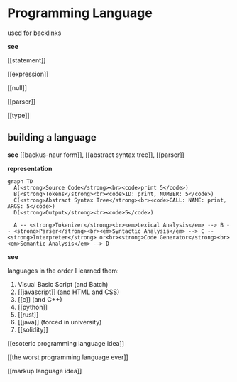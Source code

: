 # Programming Language

used for backlinks

**see**

[[statement]]

[[expression]]

[[null]]

[[parser]]

[[type]]

## building a language

**see** [[backus-naur form]], [[abstract syntax tree]], [[parser]]

**representation**

```mermaid
graph TD
  A(<strong>Source Code</strong><br><code>print 5</code>)
  B(<strong>Tokens</strong><br><code>ID: print, NUMBER: 5</code>)
  C(<strong>Abstract Syntax Tree</strong><br><code>CALL: NAME: print, ARGS: 5</code>)
  D(<strong>Output</strong><br><code>5</code>)

  A -- <strong>Tokenizer</strong><br><em>Lexical Analysis</em> --> B -- <strong>Parser</strong><br><em>Syntactic Analysis</em> --> C -- <strong>Interpreter</strong> or<br><strong>Code Generator</strong><br><em>Semantic Analysis</em> --> D
```

**see**

languages in the order I learned them:

1. Visual Basic Script (and Batch)
2. [[javascript]] (and HTML and CSS)
3. [[c]] (and C++)
4. [[python]]
5. [[rust]]
6. [[java]] (forced in university)
7. [[solidity]]

[[esoteric programming language idea]]

[[the worst programming language ever]]

[[markup language idea]]
